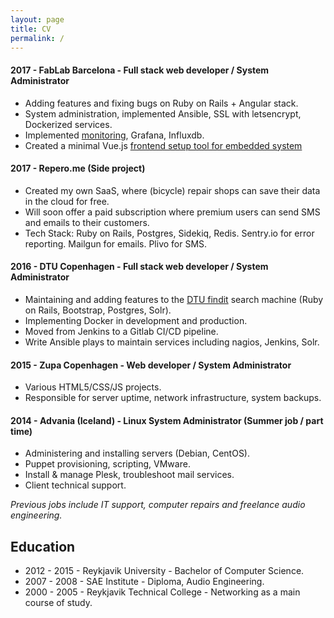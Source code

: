 ```yaml
---
layout: page
title: CV
permalink: /
---
```



#### 2017 - FabLab Barcelona - Full stack web developer / System Administrator
  * Adding features and fixing bugs on Ruby on Rails + Angular stack.
  * System administration, implemented Ansible, SSL with letsencrypt, Dockerized services.
  * Implemented [monitoring](https://grafana.smartcitizen.me), Grafana, Influxdb.
  * Created a minimal Vue.js [frontend setup tool for embedded system](https://fablabbcn.github.io/smartcitizen-kit-20/esp/data/)

#### 2017 - Repero.me (Side project)
  * Created my own SaaS, where (bicycle) repair shops can save their data in the cloud for free.
  * Will soon offer a paid subscription where premium users can send SMS and emails to their customers.
  * Tech Stack: Ruby on Rails, Postgres, Sidekiq, Redis. Sentry.io for error reporting. Mailgun for emails. Plivo for SMS.

#### 2016 - DTU Copenhagen - Full stack web developer / System Administrator

  * Maintaining and adding features to the [DTU findit](http://findit.dtu.dk/) search machine (Ruby on Rails, Bootstrap, Postgres, Solr).
  * Implementing Docker in development and production.
  * Moved from Jenkins to a Gitlab CI/CD pipeline.
  * Write Ansible plays to maintain services including nagios, Jenkins, Solr.

#### 2015 - Zupa Copenhagen - Web developer / System Administrator
  * Various HTML5/CSS/JS projects.
  * Responsible for server uptime, network infrastructure, system backups.

#### 2014 - Advania (Iceland) - Linux System Administrator (Summer job / part time)
  * Administering and installing servers (Debian, CentOS).
  * Puppet provisioning, scripting, VMware.
  * Install & manage Plesk, troubleshoot mail services.
  * Client technical support.

*Previous jobs include IT support, computer repairs and freelance audio engineering.*

## Education
  * 2012 - 2015 - Reykjavik University - Bachelor of Computer Science.
  * 2007 - 2008 - SAE Institute - Diploma, Audio Engineering.
  * 2000 - 2005 - Reykjavik Technical College - Networking as a main course of study.
